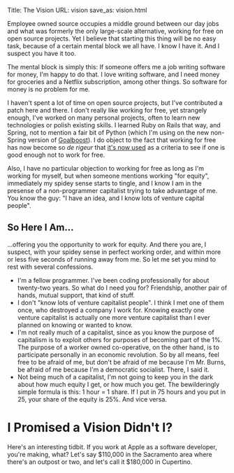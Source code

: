 Title: 		The Vision
URL:		vision
save_as:	vision.html

Employee owned source occupies a middle ground between our day jobs and what was formerly
the only large-scale alternative, working for free on open source projects.  Yet I believe that starting this thing will be no easy task, because of a certain mental block we all have.  I know I have it.  And I suspect you have it too. 

The mental block is simply this:  If someone offers me a job writing software for money, I'm happy to do that.  I love writing software, and I need money for groceries and a Netflix subscription, among other things.  So software for money is no problem for me.

I haven't spent a lot of time on open source projects, but I've contributed a patch here and there.  I don't really like working for free, yet strangely enough, I've worked on many personal projects, often to learn new technologies or polish existing skills.  I learned Ruby on Rails that way, and Spring, not to mention a fair bit of Python (which I'm using on the new non-Spring version of [Goalboost](/goalboost.html)).  I do object to the fact that working for free has now become so *de rigeur* that [it's now used](http://www.ashedryden.com/blog/the-ethics-of-unpaid-labor-and-the-oss-community) as a criteria to see if one is good enough not to work for free.

Also, I have no particular objection to working for free as long as I'm working for myself, but when someone mentions working "for equity", immediately my spidey sense starts to tingle, and I know I am in the presense of a non-programmer capitalist trying to take advantage of me. You know the guy: "I have an idea, and I know lots of venture capital people".

## So Here I Am...

...offering you the opportunity to work for equity.  And there you are, I suspect, with your spidey sense in perfect working order, and within more or less five seconds of running away from me. So let me set you mind to rest with several confessions.

* I'm a fellow programmer.  I've been coding professionally for about twenty-two years.  So what do I need you for?  Friendship, another pair of hands, mutual support, that kind of stuff.
* I don't "know lots of venture capitalist people".  I think I met one of them once, who destroyed a company I work for.  Knowing exactly one venture capitalist is actually one more venture capitalist than I ever planned on knowing or wanted to know.
* I'm not really much of a capitalist, since as you know the purpose of capitalism is to exploit others for purposes of becoming part of the 1%.  The purpose of a worker owned co-operative, on the other hand, is to participate personally in an economic revolution.  So by all means, feel free to be afraid of me, but don't be afraid of me because I'm Mr. Burns, be afraid of me because I'm a democratic socialist.  There, I said it.
* Not being much of a capitalist, I'm not going to keep you in the dark about how much equity I get, or how much you get.  The bewilderingly simple formula is this:  1 hour = 1 share.  If I put in 75 hours and you put in 25, your share of the equity is 25%.  And vice versa.

# I Promised a Vision Didn't I?

Here's an interesting tidbit.  If you work at Apple as a software developer, you're  making, what?  Let's say \$110,000 in the Sacramento area where there's an outpost or two, and let's call it $180,000 in Cupertino.


<!--
<style>
table, th, td {	
	border:1px solid #aaa;
}
table, th, td { padding:em; border-spacing:0px; border-collapse: collapse;}
table tr th, table tr td {padding:.5em; border-spacing:0em;}
.topic_column { background-color: #ddd;}

</style>
<table>
<tr>
<th class="topic_column">Model</th>
<th>Closed Source</th>
<th>Employee Owned Source</th>
<th>Open Source</th>
</tr>
<tr>
<td class="topic_column">Motive</td>
<td>Paycheck</td>
<td>Community, creativity, possible paycheck</td>
<td>Community, feckless freedom, no paycheck</td>
</tr>
<tr>
<td class="topic_column">Focus</td>
<td>Customer</td>
<td>Developer and Customer</td>
<td>Developer</td>
</tr>
</table>
-->